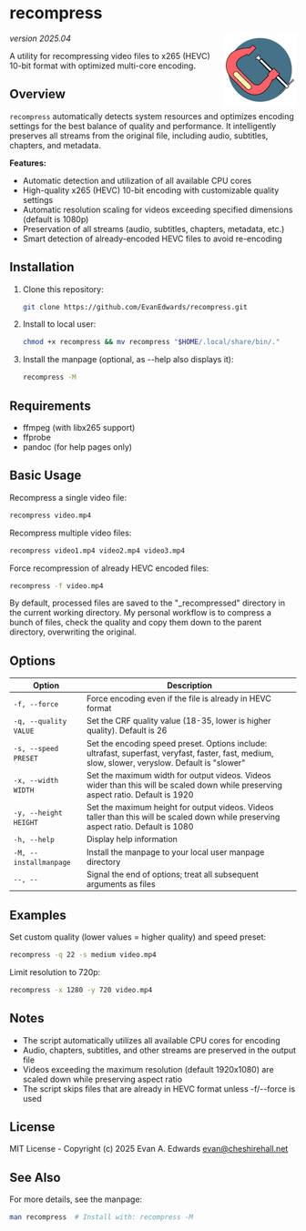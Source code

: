 # recompress

*version 2025.04*<img src="icon.svg" width="128" align="right" alt="An icon featuring a woodworking clamp">

A utility for recompressing video files to x265 (HEVC) 10-bit format with optimized multi-core encoding.

## Overview

`recompress` automatically detects system resources and optimizes encoding settings for the best balance of quality and performance. It intelligently preserves all streams from the original file, including audio, subtitles, chapters, and metadata.

**Features:**

- Automatic detection and utilization of all available CPU cores
- High-quality x265 (HEVC) 10-bit encoding with customizable quality settings
- Automatic resolution scaling for videos exceeding specified dimensions (default is 1080p)
- Preservation of all streams (audio, subtitles, chapters, metadata, etc.)
- Smart detection of already-encoded HEVC files to avoid re-encoding

## Installation

1. Clone this repository:
   ```bash
   git clone https://github.com/EvanEdwards/recompress.git
   ```

2. Install to local user:
   ```bash
   chmod +x recompress && mv recompress "$HOME/.local/share/bin/."
   ```

4. Install the manpage (optional, as --help also displays it):
   ```bash
   recompress -M
   ```

## Requirements

- ffmpeg (with libx265 support)
- ffprobe
- pandoc (for help pages only)

## Basic Usage

Recompress a single video file:
```bash
recompress video.mp4
```

Recompress multiple video files:
```bash
recompress video1.mp4 video2.mp4 video3.mp4
```

Force recompression of already HEVC encoded files:
```bash
recompress -f video.mp4
```

By default, processed files are saved to the "_recompressed" directory in the current working directory. My personal workflow is to compress a bunch of files, check the quality and copy them down to the parent directory, overwriting the original.

## Options

| Option | Description |
|--------|-------------|
| `-f, --force` | Force encoding even if the file is already in HEVC format |
| `-q, --quality VALUE` | Set the CRF quality value (18-35, lower is higher quality). Default is 26 |
| `-s, --speed PRESET` | Set the encoding speed preset. Options include: ultrafast, superfast, veryfast, faster, fast, medium, slow, slower, veryslow. Default is "slower" |
| `-x, --width WIDTH` | Set the maximum width for output videos. Videos wider than this will be scaled down while preserving aspect ratio. Default is 1920 |
| `-y, --height HEIGHT` | Set the maximum height for output videos. Videos taller than this will be scaled down while preserving aspect ratio. Default is 1080 |
| `-h, --help` | Display help information |
| `-M, --installmanpage` | Install the manpage to your local user manpage directory |
| `--, --` | Signal the end of options; treat all subsequent arguments as files |

## Examples

Set custom quality (lower values = higher quality) and speed preset:
```bash
recompress -q 22 -s medium video.mp4
```

Limit resolution to 720p:
```bash
recompress -x 1280 -y 720 video.mp4
```

## Notes

- The script automatically utilizes all available CPU cores for encoding
- Audio, chapters, subtitles, and other streams are preserved in the output file
- Videos exceeding the maximum resolution (default 1920x1080) are scaled down while preserving aspect ratio
- The script skips files that are already in HEVC format unless -f/--force is used

## License

MIT License - Copyright (c) 2025 Evan A. Edwards <evan@cheshirehall.net>

## See Also

For more details, see the manpage:
```bash
man recompress  # Install with: recompress -M
```
